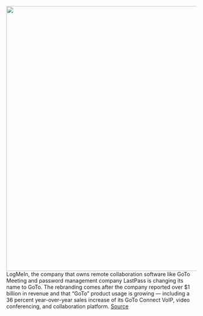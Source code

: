 <img src='https://cdn.vox-cdn.com/thumbor/nOK4iHdqiwd2Qtv_-mCzmCfFW2Q=/0x0:4400x2475/1200x800/filters:focal(0x949:704x1653)/cdn.vox-cdn.com/uploads/chorus_image/image/70461804/GoTo_App___Meeting_Settings__In_Session__.0.png' width='700px' /><br/>
LogMeIn, the company that owns remote collaboration software like GoTo Meeting and password management company LastPass is changing its name to GoTo. The rebranding comes after the company reported over $1 billion in revenue and that “GoTo” product usage is growing — including a 36 percent year-over-year sales increase of its GoTo Connect VoIP, video conferencing, and collaboration platform.
<a href='https://www.theverge.com/2022/2/2/22912367/logmein-rebranding-as-goto-like-gotomeeting'> Source <a/>